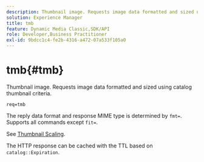 ```yaml
---
description: Thumbnail image. Requests image data formatted and sized using catalog thumbnail criteria.
solution: Experience Manager
title: tmb
feature: Dynamic Media Classic,SDK/API
role: Developer,Business Practitioner
exl-id: 9bdcc1c4-fe2b-4316-a472-07a533f105a0
---
```

# tmb{#tmb}

Thumbnail image. Requests image data formatted and sized using catalog thumbnail criteria.

 `req=tmb`

The reply data format and response MIME type is determined by `fmt=`. Supports all commands except `fit=`.

See [Thumbnail Scaling](../../../../../../is-api/http-ref/image-serving-api-ref/c-http-protocol-reference/c-notes-on-server-behavior/r-thumbnail-scaling.md#reference-0f71817f721d4913b34816758d69b07f).

The HTTP response can be cached with the TTL based on `catalog::Expiration`.
